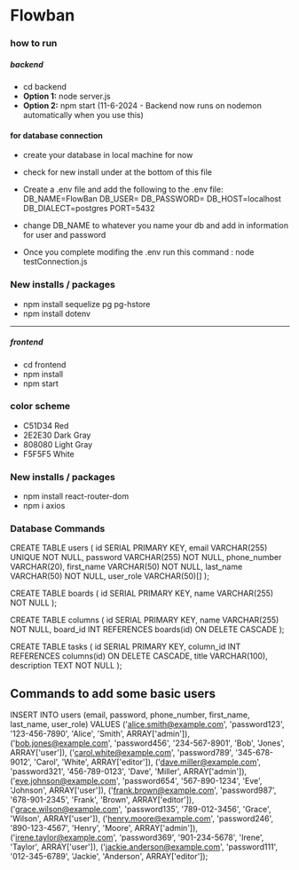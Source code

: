 # Flowban

### how to run 
##### backend
- cd backend
- **Option 1:** node server.js
- **Option 2:** npm start (11-6-2024 - Backend now runs on nodemon automatically when you use this)
#### for database connection
- create your database in local machine for now
- check for new install under at the bottom of this file
- Create a .env file and add the following to the .env file:
DB_NAME=FlowBan
DB_USER=
DB_PASSWORD=
DB_HOST=localhost
DB_DIALECT=postgres
PORT=5432

- change DB_NAME to whatever you name your db and add in information for user and password
- Once you complete modifing the .env run this command : node testConnection.js

### New installs / packages 
- npm install sequelize pg pg-hstore
- npm install dotenv
------



##### frontend
- cd frontend
- npm install
- npm start
### color scheme
- C51D34 Red
- 2E2E30 Dark Gray
- 808080 Light Gray
- F5F5F5 White
### New installs / packages
- npm install react-router-dom
- npm i axios

### Database Commands

CREATE TABLE users (
    id SERIAL PRIMARY KEY,
    email VARCHAR(255) UNIQUE NOT NULL,
    password VARCHAR(255) NOT NULL,
    phone_number VARCHAR(20),
    first_name VARCHAR(50) NOT NULL,
    last_name VARCHAR(50) NOT NULL,
    user_role VARCHAR(50)[]
);

CREATE TABLE boards (
    id SERIAL PRIMARY KEY,
    name VARCHAR(255) NOT NULL
);

CREATE TABLE columns (
    id SERIAL PRIMARY KEY,
    name VARCHAR(255) NOT NULL,
    board_id INT REFERENCES boards(id) ON DELETE CASCADE
);

CREATE TABLE tasks (
    id SERIAL PRIMARY KEY,
    column_id INT REFERENCES columns(id) ON DELETE CASCADE,
    title VARCHAR(100),
    description TEXT NOT NULL
);

## Commands to add some basic users
INSERT INTO users (email, password, phone_number, first_name, last_name, user_role)
VALUES 
('alice.smith@example.com', 'password123', '123-456-7890', 'Alice', 'Smith', ARRAY['admin']),
('bob.jones@example.com', 'password456', '234-567-8901', 'Bob', 'Jones', ARRAY['user']),
('carol.white@example.com', 'password789', '345-678-9012', 'Carol', 'White', ARRAY['editor']),
('dave.miller@example.com', 'password321', '456-789-0123', 'Dave', 'Miller', ARRAY['admin']),
('eve.johnson@example.com', 'password654', '567-890-1234', 'Eve', 'Johnson', ARRAY['user']),
('frank.brown@example.com', 'password987', '678-901-2345', 'Frank', 'Brown', ARRAY['editor']),
('grace.wilson@example.com', 'password135', '789-012-3456', 'Grace', 'Wilson', ARRAY['user']),
('henry.moore@example.com', 'password246', '890-123-4567', 'Henry', 'Moore', ARRAY['admin']),
('irene.taylor@example.com', 'password369', '901-234-5678', 'Irene', 'Taylor', ARRAY['user']),
('jackie.anderson@example.com', 'password111', '012-345-6789', 'Jackie', 'Anderson', ARRAY['editor']);

